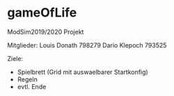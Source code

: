 # gameOfLife

ModSim2019/2020 Projekt

Mitglieder:
Louis Donath 798279
Dario Klepoch 793525


Ziele:

* Spielbrett (Grid mit auswaelbarer Startkonfig)
* Regeln
* evtl. Ende